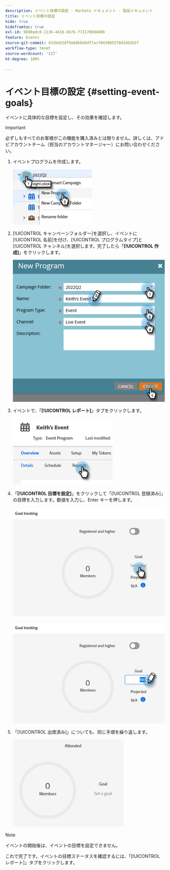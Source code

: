 ```yaml
---
description: イベント目標の設定 - Marketo ドキュメント - 製品ドキュメント
title: イベント目標の設定
hide: true
hidefromtoc: true
exl-id: 9690adc0-1136-4416-bb7b-f721789d408b
feature: Events
source-git-commit: 431bd258f9a68bbb9df7acf043085578d3d91b1f
workflow-type: tm+mt
source-wordcount: '117'
ht-degree: 100%

---
```


# イベント目標の設定 {#setting-event-goals}

イベントに具体的な目標を設定し、その効果を確認します。

>[!IMPORTANT]
>
>必ずしもすべてのお客様がこの機能を購入済みとは限りません。詳しくは、アドビアカウントチーム（担当のアカウントマネージャー）にお問い合わせください。

1. イベントプログラムを作成します。

   ![](assets/setting-event-goals-1.png)

1. [!UICONTROL キャンペーンフォルダー]を選択し、イベントに[!UICONTROL 名前]を付け、[!UICONTROL プログラムタイプ]と[!UICONTROL チャンネル]を選択します。完了したら「**[!UICONTROL 作成]**」をクリックします。

   ![](assets/setting-event-goals-2.png)

1. イベントで、「**[!UICONTROL レポート]**」タブをクリックします。

   ![](assets/setting-event-goals-3.png)

1. 「**[!UICONTROL 目標を設定]**」をクリックして「[!UICONTROL 登録済み]」の目標を入力します。数値を入力し、Enter キーを押します。

   ![](assets/setting-event-goals-4.png)

   ![](assets/setting-event-goals-5.png)

1. 「[!UICONTROL 出席済み]」についても、同じ手順を繰り返します。

   ![](assets/setting-event-goals-6.png)

>[!NOTE]
>
>イベントの開始後は、イベントの目標を設定できません。

これで完了です。イベントの目標ステータスを確認するには、「[!UICONTROL レポート]」タブをクリックします。
